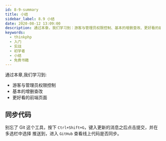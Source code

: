 ```yaml
---
id: 8-9-summary
title: 小结
sidebar_label: 8.9 小结
date: 2020-08-12 13:09:00
description: 通过本章，我们学习到：游客与管理员权限控制、基本的增删查改、更好看的前端页面
keywords:
  - thinkphp
  - 入门
  - 实战
  - 初学者
  - 小结
  - 免费书籍
---
```


通过本章,我们学习到:

* 游客与管理员权限控制
* 基本的增删查改
* 更好看的前端页面

## 同步代码

别忘了 Git 这个工具，按下 `Ctrl+Shift+G`，键入更新的消息之后点击提交，并在多选栏中选择 推送到，进入 `GitHub` 查看线上代码是否同步。